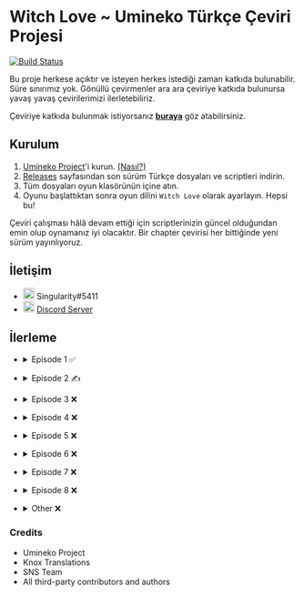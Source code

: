 # Witch Love ~ Umineko Türkçe Çeviri Projesi

[![Build Status](../../workflows/CI/badge.svg)](../../actions)

Bu proje herkese açıktır ve isteyen herkes istediği zaman katkıda bulunabilir. Süre sınırımız yok. Gönüllü çevirmenler ara ara çeviriye katkıda bulunursa yavaş yavaş çevirilerimizi ilerletebiliriz.

Çeviriye katkıda bulunmak istiyorsanız [**buraya**](../../tree/master/CONTRIBUTING.md) göz atabilirsiniz.

## Kurulum

1. [Umineko Project](https://umineko-project.org/en/)'i kurun. [(Nasıl?)](../../tree/master/INSTALLATION.md)
2. [Releases](../../releases) sayfasından son sürüm Türkçe dosyaları ve scriptleri indirin.
3. Tüm dosyaları oyun klasörünün içine atın.
4. Oyunu başlattıktan sonra oyun dilini `Witch Love` olarak ayarlayın. Hepsi bu!

Çeviri çalışması hâlâ devam ettiği için scriptlerinizin güncel olduğundan emin olup oynamanız iyi olacaktır. Bir chapter çevirisi her bittiğinde yeni sürüm yayınlıyoruz.

## İletişim
- <img src="https://i.imgur.com/62IuQAp.png" width=20 title="Discord" />  Singularity#5411
- <img src="https://i.imgur.com/62IuQAp.png" width=20 title="Discord" />  [Discord Server](https://discord.gg/jyD5jn9Vpd)

## İlerleme
* <details>
  <summary>Episode 1 ✅</summary>

   * Story
      * [Chapter 0](../../tree/master/story/ep1/mt/umi1_op.txt) ✅
      * [Chapter 1](../../tree/master/story/ep1/mt/umi1_1.txt) ✅
      * [Chapter 2](../../tree/master/story/ep1/mt/umi1_2.txt) ✅
      * [Chapter 3](../../tree/master/story/ep1/mt/umi1_3.txt) ✅
      * [Chapter 4](../../tree/master/story/ep1/mt/umi1_4.txt) ✅
      * [Chapter 5](../../tree/master/story/ep1/mt/umi1_5.txt) ✅
      * [Chapter 6](../../tree/master/story/ep1/mt/umi1_6.txt) ✅
      * [Chapter 7](../../tree/master/story/ep1/mt/umi1_7.txt) ✅
      * [Chapter 8](../../tree/master/story/ep1/mt/umi1_8.txt) ✅
      * [Chapter 9](../../tree/master/story/ep1/mt/umi1_9.txt) ✅
      * [Chapter 10](../../tree/master/story/ep1/mt/umi1_10.txt) ✅
      * [Chapter 11](../../tree/master/story/ep1/mt/umi1_11.txt) ✅
      * [Chapter 12](../../tree/master/story/ep1/mt/umi1_12.txt) ✅
      * [Chapter 13](../../tree/master/story/ep1/mt/umi1_13.txt) ✅
      * [Chapter 14](../../tree/master/story/ep1/mt/umi1_14.txt) ✅
      * [Chapter 15](../../tree/master/story/ep1/mt/umi1_15.txt) ✅
      * [Chapter 16](../../tree/master/story/ep1/mt/umi1_16.txt) ✅
      * [Chapter 17](../../tree/master/story/ep1/mt/umi1_17.txt) ✅
      * [Chapter 18](../../tree/master/story/ep1/mt/umi1_18.txt) ✅
      * [Chapter 19](../../tree/master/story/ep1/mt/umi1_19.txt) ✅
   * Other
      * [Tips Titles](../../blob/master/script/tr/menu.txt#L2) ✅
      * [Tips Texts](../../blob/master/script/tr/menu.txt#L296) ✅
      * [Grimoire Titles](../../blob/master/script/tr/menu.txt#L57) ✅
      * [Grimoire Texts](../../blob/master/script/tr/menu.txt#L349) ✅
      * [Save/Load Menu](../../blob/master/script/tr/menu.txt#L829) ✅
      * [Chapter Names](../../blob/master/script/tr/menu.txt#L485) ✅
      * [Characters Menu](../../blob/master/script/tr/menu.txt#L1030) ✅
</details>

* <details>
  <summary>Episode 2 ✍️</summary>

   * Story
      * [Chapter 0](../../tree/master/story/ep2/mt/umi2_op.txt) `<- Burdayız`
      * [Chapter 1](../../tree/master/story/ep2/mt/umi2_1.txt) ❌
      * [Chapter 2](../../tree/master/story/ep2/mt/umi2_2.txt) ❌
      * [Chapter 3](../../tree/master/story/ep2/mt/umi2_3.txt) ❌
      * [Chapter 4](../../tree/master/story/ep2/mt/umi2_4.txt) ❌
      * [Chapter 5](../../tree/master/story/ep2/mt/umi2_5.txt) ❌
      * [Chapter 6](../../tree/master/story/ep2/mt/umi2_6.txt) ❌
      * [Chapter 7](../../tree/master/story/ep2/mt/umi2_7.txt) ❌
      * [Chapter 8](../../tree/master/story/ep2/mt/umi2_8.txt) ❌
      * [Chapter 9](../../tree/master/story/ep2/mt/umi2_9.txt) ❌
      * [Chapter 10](../../tree/master/story/ep2/mt/umi2_10.txt) ❌
      * [Chapter 11](../../tree/master/story/ep2/mt/umi2_11.txt) ❌
      * [Chapter 12](../../tree/master/story/ep2/mt/umi2_12.txt) ❌
      * [Chapter 13](../../tree/master/story/ep2/mt/umi2_13.txt) ❌
      * [Chapter 14](../../tree/master/story/ep2/mt/umi2_14.txt) ❌
      * [Chapter 15](../../tree/master/story/ep2/mt/umi2_15.txt) ❌
      * [Chapter 16](../../tree/master/story/ep2/mt/umi2_16.txt) ❌
      * [Chapter 17](../../tree/master/story/ep2/mt/umi2_17.txt) ❌
      * [Chapter 18](../../tree/master/story/ep2/mt/umi2_18.txt) ❌
      * [Chapter 19](../../tree/master/story/ep2/mt/umi2_19.txt) ❌
      * [Chapter 20](../../tree/master/story/ep2/mt/umi2_20.txt) ❌
   * Other
      * [Tips Titles](../../blob/master/script/tr/menu.txt#L11) ✅
      * [Tips Texts](../../blob/master/script/tr/menu.txt#L305) ❌
      * [Grimoire Titles](../../blob/master/script/tr/menu.txt#L69) ❌
      * [Grimoire Texts](../../blob/master/script/tr/menu.txt#L362) ❌
      * [Save/Load Menu](../../blob/master/script/tr/menu.txt#L851) ✅
      * [Chapter Names](../../blob/master/script/tr/menu.txt#L522) ✅
      * [Characters Menu](../../blob/master/script/tr/menu.txt#L1073) ❌
      * [Song: Melody](../../tree/master/extra/tr/files/video/sub/58_tr.ass) ✅
</details>

* <details>
  <summary>Episode 3 ❌</summary>

   * Story
      * [Chapter 0](../../tree/master/story/ep3/mt/umi3_op.txt) ❌
      * [Chapter 1](../../tree/master/story/ep3/mt/umi3_1.txt) ❌
      * [Chapter 2](../../tree/master/story/ep3/mt/umi3_2.txt) ❌
      * [Chapter 3](../../tree/master/story/ep3/mt/umi3_3.txt) ❌
      * [Chapter 4](../../tree/master/story/ep3/mt/umi3_4.txt) ❌
      * [Chapter 5](../../tree/master/story/ep3/mt/umi3_5.txt) ❌
      * [Chapter 6](../../tree/master/story/ep3/mt/umi3_6.txt) ❌
      * [Chapter 7](../../tree/master/story/ep3/mt/umi3_7.txt) ❌
      * [Chapter 8](../../tree/master/story/ep3/mt/umi3_8.txt) ❌
      * [Chapter 9](../../tree/master/story/ep3/mt/umi3_9.txt) ❌
      * [Chapter 10](../../tree/master/story/ep3/mt/umi3_10.txt) ❌
      * [Chapter 11](../../tree/master/story/ep3/mt/umi3_11.txt) ❌
      * [Chapter 12](../../tree/master/story/ep3/mt/umi3_12.txt) ❌
      * [Chapter 13](../../tree/master/story/ep3/mt/umi3_13.txt) ❌
      * [Chapter 14](../../tree/master/story/ep3/mt/umi3_14.txt) ❌
      * [Chapter 15](../../tree/master/story/ep3/mt/umi3_15.txt) ❌
      * [Chapter 16](../../tree/master/story/ep3/mt/umi3_16.txt) ❌
      * [Chapter 17](../../tree/master/story/ep3/mt/umi3_17.txt) ❌
      * [Chapter 18](../../tree/master/story/ep3/mt/umi3_18.txt) ❌
      * [Chapter 19](../../tree/master/story/ep3/mt/umi3_19.txt) ❌
      * [Chapter 20](../../tree/master/story/ep3/mt/umi3_20.txt) ❌
   * Other
      * [Tips Titles](../../blob/master/script/tr/menu.txt#L20) ✅
      * [Tips Texts](../../blob/master/script/tr/menu.txt#L314) ❌
      * [Grimoire Titles](../../blob/master/script/tr/menu.txt#L81) ❌
      * [Grimoire Texts](../../blob/master/script/tr/menu.txt#L374) ❌
      * [Save/Load Menu](../../blob/master/script/tr/menu.txt#L873) ✅
      * [Chapter Names](../../blob/master/script/tr/menu.txt#L561) ✅
      * [Characters Menu](../../blob/master/script/tr/menu.txt#L1133) ❌
      * [Song: activepain](../../tree/master/extra/tr/files/video/sub/83_tr.ass) ❌
</details>

* <details>
  <summary>Episode 4 ❌</summary>

   * Story
      * [Chapter 0](../../tree/master/story/ep4/mt/umi4_op.txt) ❌
      * [Chapter 1](../../tree/master/story/ep4/mt/umi4_1.txt) ❌
      * [Chapter 2](../../tree/master/story/ep4/mt/umi4_2.txt) ❌
      * [Chapter 3](../../tree/master/story/ep4/mt/umi4_3.txt) ❌
      * [Chapter 4](../../tree/master/story/ep4/mt/umi4_4.txt) ❌
      * [Chapter 5](../../tree/master/story/ep4/mt/umi4_5.txt) ❌
      * [Chapter 6](../../tree/master/story/ep4/mt/umi4_6.txt) ❌
      * [Chapter 7](../../tree/master/story/ep4/mt/umi4_7.txt) ❌
      * [Chapter 8](../../tree/master/story/ep4/mt/umi4_8.txt) ❌
      * [Chapter 9](../../tree/master/story/ep4/mt/umi4_9.txt) ❌
      * [Chapter 10](../../tree/master/story/ep4/mt/umi4_10.txt) ❌
      * [Chapter 11](../../tree/master/story/ep4/mt/umi4_11.txt) ❌
      * [Chapter 12](../../tree/master/story/ep4/mt/umi4_12.txt) ❌
      * [Chapter 13](../../tree/master/story/ep4/mt/umi4_13.txt) ❌
      * [Chapter 14](../../tree/master/story/ep4/mt/umi4_14.txt) ❌
      * [Chapter 15](../../tree/master/story/ep4/mt/umi4_15.txt) ❌
      * [Chapter 16](../../tree/master/story/ep4/mt/umi4_16.txt) ❌
      * [Chapter 17](../../tree/master/story/ep4/mt/umi4_17.txt) ❌
      * [Chapter 18](../../tree/master/story/ep4/mt/umi4_18.txt) ❌
      * [Chapter 19](../../tree/master/story/ep4/mt/umi4_19.txt) ❌
      * [Chapter 20](../../tree/master/story/ep4/mt/umi4_20.txt) ❌
      * [Chapter 21](../../tree/master/story/ep4/mt/umi4_21.txt) ❌
   * Other
      * [Tips Titles](../../blob/master/script/tr/menu.txt#L28) ✅
      * [Tips Texts](../../blob/master/script/tr/menu.txt#L322) ❌
      * [Grimoire Titles](../../blob/master/script/tr/menu.txt#L93) ❌
      * [Grimoire Texts](../../blob/master/script/tr/menu.txt#L386) ❌
      * [Save/Load Menu](../../blob/master/script/tr/menu.txt#L895) ✅
      * [Chapter Names](../../blob/master/script/tr/menu.txt#L600) ✅
      * [Characters Menu](../../blob/master/script/tr/menu.txt#L1191) ❌
      * [Song: Discode](../../tree/master/extra/tr/files/video/sub/109_tr.ass) ❌
</details>

* <details>
  <summary>Episode 5 ❌</summary>

   * Story
      * [Chapter 0](../../tree/master/story/ep5/mt/umi5_op.txt) ❌
      * [Chapter 1](../../tree/master/story/ep5/mt/umi5_1.txt) ❌
      * [Chapter 2](../../tree/master/story/ep5/mt/umi5_2.txt) ❌
      * [Chapter 3](../../tree/master/story/ep5/mt/umi5_3.txt) ❌
      * [Chapter 4](../../tree/master/story/ep5/mt/umi5_4.txt) ❌
      * [Chapter 5](../../tree/master/story/ep5/mt/umi5_5.txt) ❌
      * [Chapter 6](../../tree/master/story/ep5/mt/umi5_6.txt) ❌
      * [Chapter 7](../../tree/master/story/ep5/mt/umi5_7.txt) ❌
      * [Chapter 8](../../tree/master/story/ep5/mt/umi5_8.txt) ❌
      * [Chapter 9](../../tree/master/story/ep5/mt/umi5_9.txt) ❌
      * [Chapter 10](../../tree/master/story/ep5/mt/umi5_10.txt) ❌
      * [Chapter 11](../../tree/master/story/ep5/mt/umi5_11.txt) ❌
      * [Chapter 12](../../tree/master/story/ep5/mt/umi5_12.txt) ❌
      * [Chapter 13](../../tree/master/story/ep5/mt/umi5_13.txt) ❌
      * [Chapter 14](../../tree/master/story/ep5/mt/umi5_14.txt) ❌
      * [Chapter 15](../../tree/master/story/ep5/mt/umi5_15.txt) ❌
      * [Chapter 16](../../tree/master/story/ep5/mt/umi5_16.txt) ❌
      * [Chapter 17](../../tree/master/story/ep5/mt/umi5_17.txt) ❌
   * Other
      * [Tips Titles](../../blob/master/script/tr/menu.txt#L38) ✅
      * [Tips Texts](../../blob/master/script/tr/menu.txt#L331) ❌
      * [Grimoire Titles](../../blob/master/script/tr/menu.txt#L105) ❌
      * [Grimoire Texts](../../blob/master/script/tr/menu.txt#L398) ❌
      * [Save/Load Menu](../../blob/master/script/tr/menu.txt#L918) ✅
      * [Chapter Names](../../blob/master/script/tr/menu.txt#L641) ✅
      * [Characters Menu](../../blob/master/script/tr/menu.txt#L1279) ❌
      * [Song: Promise](../../tree/master/extra/tr/files/video/sub/132_tr.ass) ❌
      * [Song: WINGS(Ver hope)](../../tree/master/extra/tr/files/video/sub/134_tr.ass) ❌
</details>

* <details>
  <summary>Episode 6 ❌</summary>

   * Story
      * [Chapter 0](../../tree/master/story/ep6/mt/umi6_op.txt) ❌
      * [Chapter 1](../../tree/master/story/ep6/mt/umi6_1.txt) ❌
      * [Chapter 2](../../tree/master/story/ep6/mt/umi6_2.txt) ❌
      * [Chapter 3](../../tree/master/story/ep6/mt/umi6_3.txt) ❌
      * [Chapter 4](../../tree/master/story/ep6/mt/umi6_4.txt) ❌
      * [Chapter 5](../../tree/master/story/ep6/mt/umi6_5.txt) ❌
      * [Chapter 6](../../tree/master/story/ep6/mt/umi6_6.txt) ❌
      * [Chapter 7](../../tree/master/story/ep6/mt/umi6_7.txt) ❌
      * [Chapter 8](../../tree/master/story/ep6/mt/umi6_8.txt) ❌
      * [Chapter 9](../../tree/master/story/ep6/mt/umi6_9.txt) ❌
      * [Chapter 10](../../tree/master/story/ep6/mt/umi6_10.txt) ❌
      * [Chapter 11](../../tree/master/story/ep6/mt/umi6_11.txt) ❌
      * [Chapter 12](../../tree/master/story/ep6/mt/umi6_12.txt) ❌
      * [Chapter 13](../../tree/master/story/ep6/mt/umi6_13.txt) ❌
      * [Chapter 14](../../tree/master/story/ep6/mt/umi6_14.txt) ❌
      * [Chapter 15](../../tree/master/story/ep6/mt/umi6_15.txt) ❌
      * [Chapter 16](../../tree/master/story/ep6/mt/umi6_16.txt) ❌
      * [Chapter 17](../../tree/master/story/ep6/mt/umi6_17.txt) ❌
      * [Chapter 18](../../tree/master/story/ep6/mt/umi6_18.txt) ❌
      * [Chapter 19](../../tree/master/story/ep6/mt/umi6_19.txt) ❌
      * [Chapter 20](../../tree/master/story/ep6/mt/umi6_20.txt) ❌
   * Other
      * [Tips Titles](../../blob/master/script/tr/menu.txt#L44) ✅
      * [Tips Texts](../../blob/master/script/tr/menu.txt#L337) ❌
      * [Grimoire Titles](../../blob/master/script/tr/menu.txt#L117) ❌
      * [Grimoire Texts](../../blob/master/script/tr/menu.txt#L410) ❌
      * [Save/Load Menu](../../blob/master/script/tr/menu.txt#L937) ✅
      * [Chapter Names](../../blob/master/script/tr/menu.txt#L674) ✅
      * [Characters Menu](../../blob/master/script/tr/menu.txt#L1332) ❌
      * [Song: birth of new witch(Short Ver)](../../tree/master/extra/tr/files/video/sub/160_tr.ass) ✅
      * [Song: FISHYAROMA](../../tree/master/extra/tr/files/video/sub/161_tr.ass) ❌
</details>

* <details>
  <summary>Episode 7 ❌</summary>

   * Story
      * [Chapter 0](../../tree/master/story/ep7/mt/umi7_op.txt) ❌
      * [Chapter 1](../../tree/master/story/ep7/mt/umi7_1.txt) ❌
      * [Chapter 2](../../tree/master/story/ep7/mt/umi7_2.txt) ❌
      * [Chapter 3](../../tree/master/story/ep7/mt/umi7_3.txt) ❌
      * [Chapter 4](../../tree/master/story/ep7/mt/umi7_4.txt) ❌
      * [Chapter 5](../../tree/master/story/ep7/mt/umi7_5.txt) ❌
      * [Chapter 6](../../tree/master/story/ep7/mt/umi7_6.txt) ❌
      * [Chapter 7](../../tree/master/story/ep7/mt/umi7_7.txt) ❌
      * [Chapter 8](../../tree/master/story/ep7/mt/umi7_8.txt) ❌
      * [Chapter 9](../../tree/master/story/ep7/mt/umi7_9.txt) ❌
      * [Chapter 10](../../tree/master/story/ep7/mt/umi7_10.txt) ❌
      * [Chapter 11](../../tree/master/story/ep7/mt/umi7_11.txt) ❌
      * [Chapter 12](../../tree/master/story/ep7/mt/umi7_12.txt) ❌
      * [Chapter 13](../../tree/master/story/ep7/mt/umi7_13.txt) ❌
      * [Chapter 14](../../tree/master/story/ep7/mt/umi7_14.txt) ❌
      * [Chapter 15](../../tree/master/story/ep7/mt/umi7_15.txt) ❌
      * [Chapter 16](../../tree/master/story/ep7/mt/umi7_16.txt) ❌
      * [Chapter 17](../../tree/master/story/ep7/mt/umi7_17.txt) ❌
      * [Chapter 18](../../tree/master/story/ep7/mt/umi7_18.txt) ❌
      * [Chapter 19](../../tree/master/story/ep7/mt/umi7_19.txt) ❌
      * [Chapter 20](../../tree/master/story/ep7/mt/umi7_20.txt) ❌
   * Other
      * [Tips Titles](../../blob/master/script/tr/menu.txt#L48) ✅
      * [Tips Texts](../../blob/master/script/tr/menu.txt#L341) ❌
      * [Grimoire Titles](../../blob/master/script/tr/menu.txt#L129) ❌
      * [Grimoire Texts](../../blob/master/script/tr/menu.txt#L423) ❌
      * [Save/Load Menu](../../blob/master/script/tr/menu.txt#L959) ✅
      * [Chapter Names](../../blob/master/script/tr/menu.txt#L713) ✅
      * [Characters Menu](../../blob/master/script/tr/menu.txt#L1402) ❌
      * [Song without a name ver.sakura ED-size](../../tree/master/extra/tr/files/video/sub/186_tr.ass) ❌
</details>

* <details>
  <summary>Episode 8 ❌</summary>

   * Story
      * [Chapter 0](../../tree/master/story/ep8/mt/umi8_op.txt) ❌
      * [Chapter 1](../../tree/master/story/ep8/mt/umi8_1.txt) ❌
      * [Chapter 2](../../tree/master/story/ep8/mt/umi8_2.txt) ❌
      * [Chapter 3](../../tree/master/story/ep8/mt/umi8_3.txt) ❌
      * [Chapter 4](../../tree/master/story/ep8/mt/umi8_4.txt) ❌
      * [Chapter 5](../../tree/master/story/ep8/mt/umi8_5.txt) ❌
      * [Chapter 6](../../tree/master/story/ep8/mt/umi8_6.txt) ❌
      * [Chapter 7](../../tree/master/story/ep8/mt/umi8_7.txt) ❌
      * [Chapter 8](../../tree/master/story/ep8/mt/umi8_8.txt) ❌
      * [Chapter 9](../../tree/master/story/ep8/mt/umi8_9.txt) ❌
      * [Chapter 10](../../tree/master/story/ep8/mt/umi8_10.txt) ❌
      * [Chapter 11](../../tree/master/story/ep8/mt/umi8_11.txt) ❌
      * [Chapter 12](../../tree/master/story/ep8/mt/umi8_12.txt) ❌
      * [Chapter 13](../../tree/master/story/ep8/mt/umi8_13.txt) ❌
      * [Chapter 14](../../tree/master/story/ep8/mt/umi8_14.txt) ❌
      * [Chapter 15](../../tree/master/story/ep8/mt/umi8_15.txt) ❌
      * [Chapter 16](../../tree/master/story/ep8/mt/umi8_16.txt) ❌
      * [Chapter 17](../../tree/master/story/ep8/mt/umi8_17.txt) ❌
      * [Chapter 18](../../tree/master/story/ep8/mt/umi8_18.txt) ❌
   * Other
      * [Tips Titles](../../blob/master/script/tr/menu.txt#L51) ✅
      * [Tips Texts](../../blob/master/script/tr/menu.txt#L344) ❌
      * [Grimoire Titles](../../blob/master/script/tr/menu.txt#L141) ❌
      * [Grimoire Texts](../../blob/master/script/tr/menu.txt#L435) ❌
      * [Save/Load Menu](../../blob/master/script/tr/menu.txt#L981) ✅
      * [Chapter Names](../../blob/master/script/tr/menu.txt#L752) ✅
      * [Characters Menu](../../blob/master/script/tr/menu.txt#L1442) ❌
      * [Song: Cocoon of White Dreams -Ricordando il passato-](../../tree/master/extra/tr/files/video/sub/240_tr.ass) ❌
</details>

* <details>
  <summary>Other ❌</summary>

   * [credits.txt](../../tree/master/script/tr/credits.txt) ✅
   * [header.txt](../../tree/master/script/tr/header.txt) ❌
   * [menu.txt](../../tree/master/script/tr/menu.txt) ❌
   * Song Subtitles ❌
      * [PC Opening 1: When the Seagulls Cry](../../tree/master/extra/tr/files/video/sub/241_tr.ass) ❌
      * [PC Opening 1: When the Seagulls Cry (Legacy)](../../tree/master/extra/tr/files/legacy/sub/tr.ass) ❌
      * [Opening 1: Igreja of Echoing Vows](../../tree/master/extra/tr/files/video/sub/tr.ass) ✅
      * [Chiru Opening 1: The Witch of Occultics](../../tree/master/extra/tr/files/video/sub/op56_tr.ass) ❌
      * [Chiru Opening 2: Inanna’s Dream](../../tree/master/extra/tr/files/video/sub/op4_tr.ass) ❌
      * [Chiru Opening 3: The Pithos in the Fog](../../tree/master/extra/tr/files/video/sub/op78_tr.ass) ❌



      
   * Omake ❌
      * Omake 1 ❌
      * Omake 2 ❌
      * Omake 3 ❌
      * Omake 4 ❌
      * Omake 5 ❌
      * Omake 6 ❌
      * Omake 7 ❌
      * Omake 8 ❌
      * Omake 9 ❌
</details>

### Credits
- Umineko Project
- Knox Translations
- SNS Team
- All third-party contributors and authors
